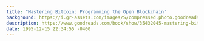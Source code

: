 ```yaml
---
title: "Mastering Bitcoin: Programming the Open Blockchain"
background: https://i.gr-assets.com/images/S/compressed.photo.goodreads.com/books/1497423191l/35432045._SX50_.jpg
description: https://www.goodreads.com/book/show/35432045-mastering-bitcoin
date: 1995-12-15 22:34:55 -0400
---
```

